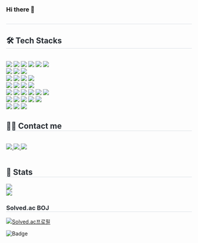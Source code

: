 ### Hi there 👋

<!--
**JunKiBeom/JunKiBeom** is a ✨ _special_ ✨ repository because its `README.md` (this file) appears on your GitHub profile.

Here are some ideas to get you started:

- 🔭 I’m currently working on ...
- 🌱 I’m currently learning ...
- 👯 I’m looking to collaborate on ...
- 🤔 I’m looking for help with ...
- 💬 Ask me about ...
- 📫 How to reach me: ...
- 😄 Pronouns: ...
- ⚡ Fun fact: ...
-->

<!--
<h3 align="center">💡 My Most Used Languages 💡</h3>
<p align="center">
  <a href="https://github.com/${깃닉네임}">
    <img align="center" src="https://github-readme-stats.vercel.app/api/top-langs/?username=${깃닉네임}&layout=compact&show_icons=${아이콘 보여줄지}&show_owner=${소유자 표기}&hide_title=${타이틀 가리기}&theme=${테마}&hide=${가리고 싶은 언어}" />
  </a>
</p>
<h3 align="center">💡 My Git Stats 💡</h3>
<p align="center">
  <a href="https://github.com/${깃닉네임}">
    <img align="center" src="https://github-readme-stats.vercel.app/api?username=${깃닉네임}&hide=${가릴항목}&hide_title=${타이틀숨김}&show_icons=${깃아이콘표시}&include_all_commits=${올해말고 전체년도 커밋표기}&theme=${테마}" />
  </a>
</p>

// 사용한 옵션
테마 : nord
올해말고 전체년도 커밋표기 : ture << 적용 ❌ 
타이틀 숨김 : ture
소유자 표기 : ture << 적용 ❌
-->

<div align= "center">
<!--     <img src="https://capsule-render.vercel.app/api?type=waving&color=gradient&height=120&text=&animation=&fontColor=000000&fontSize=70" /> -->
    </div>
    <div style="text-align: left;"> 
    <h2 style="border-bottom: 1px solid #d8dee4; color: #282d33;">  </h2>  
    <div style="font-weight: 700; font-size: 15px; text-align: left; color: #282d33;">  </div> 
    </div>
    <div style="text-align: left;">
    <h2 style="border-bottom: 1px solid #d8dee4; color: #282d33;"> 🛠️ Tech Stacks </h2> <br> 
    <div style="margin: ; text-align: left;" "text-align: left;"> 
      <img src="https://img.shields.io/badge/Java-007396?style=for-the-badge&logo=Java&logoColor=white">
      <img src="https://img.shields.io/badge/Python-3776AB?style=for-the-badge&logo=Python&logoColor=white">
      <img src="https://img.shields.io/badge/Kotlin-0095D5?&style=for-the-badge&logo=kotlin&logoColor=white">
      <img src="https://img.shields.io/badge/Swift-F05138?style=for-the-badge&logo=Swift&logoColor=white">
      <img src="https://img.shields.io/badge/Markdown-000000?style=for-the-badge&logo=markdown&logoColor=white">
      <img src="https://img.shields.io/badge/MySQL-4479A1?style=for-the-badge&logo=MySQL&logoColor=white"> <br>
      <img src="https://img.shields.io/badge/Spring-6DB33F?style=for-the-badge&logo=Spring&logoColor=white">
      <img src="https://img.shields.io/badge/Spring Boot-6DB33F?style=for-the-badge&logo=Spring Boot&logoColor=white"> 
      <img src="https://img.shields.io/badge/Django-092E20?style=for-the-badge&logo=Django&logoColor=white"> <br>
      <img src="https://img.shields.io/badge/HTML5-E34F26?style=for-the-badge&logo=HTML5&logoColor=white">  
      <img src="https://img.shields.io/badge/Next.js-000000?style=for-the-badge&logo=Next.js&logoColor=white">
      <img src="https://img.shields.io/badge/Tailwind CSS-06B6D4?style=for-the-badge&logo=Tailwind CSS&logoColor=white">
      <img src="https://img.shields.io/badge/Selenium-43B02A?style=for-the-badge&logo=Selenium&logoColor=white"> <br>
      <img src="https://img.shields.io/badge/Git-F05032?style=for-the-badge&logo=Git&logoColor=white">
      <img src="https://img.shields.io/badge/Github-181717?style=for-the-badge&logo=Github&logoColor=white">
      <img src="https://img.shields.io/badge/Amazon AWS-232F3E?style=for-the-badge&logo=Amazon AWS&logoColor=white">
      <img src="https://img.shields.io/badge/Docker-2496ED?style=for-the-badge&logo=Docker&logoColor=white"> <br>
      <img src="https://img.shields.io/badge/mac%20os-000000?style=for-the-badge&logo=apple&logoColor=white"> 
      <img src="https://img.shields.io/badge/Windows-0078D6?style=for-the-badge&logo=windows&logoColor=white">
      <img src="https://img.shields.io/badge/Linux-FCC624?style=for-the-badge&logo=Linux&logoColor=white">
      <img src="https://img.shields.io/badge/Ubuntu-E95420?style=for-the-badge&logo=ubuntu&logoColor=white">
      <img src="https://img.shields.io/badge/iOS-000000?style=for-the-badge&logo=ios&logoColor=white"> 
      <img src="https://img.shields.io/badge/Android-3DDC84?style=for-the-badge&logo=android&logoColor=white"><br>
      <img src="https://img.shields.io/badge/IntelliJ_IDEA-000000.svg?style=for-the-badge&logo=intellij-idea&logoColor=white">
      <img src="https://img.shields.io/badge/PyCharm-000000.svg?&style=for-the-badge&logo=PyCharm&logoColor=white">
      <img src="https://img.shields.io/badge/Visual_Studio_Code-0078D4?style=for-the-badge&logo=visual%20studio%20code&logoColor=white">
      <img src="https://img.shields.io/badge/Xcode-007ACC?style=for-the-badge&logo=Xcode&logoColor=white"> 
      <img src="https://img.shields.io/badge/Postman-FF6C37?style=for-the-badge&logo=Postman&logoColor=white"/> <br>
      <img src="https://img.shields.io/badge/Adobe%20Photoshop-31A8FF?style=for-the-badge&logo=Adobe%20Photoshop&logoColor=black">
      <img src="https://img.shields.io/badge/Adobe%20Premiere%20Pro-9999FF?style=for-the-badge&logo=Adobe%20Premiere%20Pro&logoColor=white">
      <img src="https://img.shields.io/badge/Microsoft_Office-D83B01?style=for-the-badge&logo=microsoft-office&logoColor=white">
<!--           <img src="https://img.shields.io/badge/Discord-5865F2?style=for-the-badge&logo=Discord&logoColor=white"> -->
          </div>
    </div>
    <div style="text-align: left;">
    <h2 style="border-bottom: 1px solid #d8dee4; color: #282d33;"> 🧑‍💻 Contact me </h2> <br> 
    <div style="text-align: left;"> 
      <a href=https://dona0408.tistory.com> <img src="https://img.shields.io/badge/Tistory-000000?style=for-the-badge&logo=Tistory&logoColor=white&link="> </a> 
      <a href=https://kb-algo.tistory.com> <img src="https://img.shields.io/badge/Tistory-000000?style=for-the-badge&logo=Tistory&logoColor=white&link="> </a>
      <a href=mailto:dona0408@gmail.com> <img src="https://img.shields.io/badge/Gmail-EA4335?style=for-the-badge&logo=Gmail&logoColor=white&link=mailto:dona0408@gmail.com"> </a>
          </div>  <br> 
    <div style="text-align: left;">  </div> 
    </div>
    <div style="text-align: left;"> 
    <h2 style="border-bottom: 1px solid #d8dee4; color: #282d33;"> 🏅 Stats </h2> 
      <div style="text-align: left;"> 
        <img src="https://github-readme-stats.vercel.app/api?username=JunKiBeom&show_icons=true)](https://github.com/anuraghazra/github-readme-stats"/> <br> 
        <img src="https://github-readme-stats.vercel.app/api/top-langs/?username=JunKiBeom&layout=donut&langs_count=10"/> 
      </div> 
    </div>
    <h3 style="border-bottom: 1px solid #d8dee4; color: #282d33;"> Solved.ac BOJ </h3>

[![Solved.ac프로필](http://mazassumnida.wtf/api/v2/generate_badge?boj=dona0408)](https://solved.ac/dona0408)

![Badge](https://hitscounter.dev/api/hit?url=https%3A%2F%2Fgithub.com%2FJunKiBeom&label=hits!&icon=github&color=%23198754)

<!-- 
![Anurag's GitHub stats](https://github-readme-stats.vercel.app/api?username=JunKiBeom&show=reviews,discussions_started,discussions_answered,prs_merged,prs_merged_percentage)
-->

